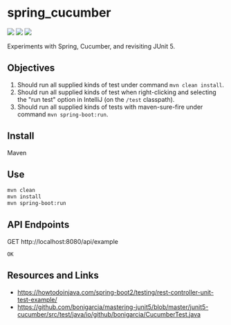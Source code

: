 # spring_cucumber

[![](https://img.shields.io/badge/Java-18-blue.svg)](https://jdk.java.net/archive/)
[![](https://img.shields.io/badge/Spring%20Boot-3.2.1-green.svg)](https://spring.io/projects/spring-boot)
[![](https://img.shields.io/badge/Maven-3.8.6-white.svg)](https://maven.apache.org/download.cgi)

Experiments with Spring, Cucumber, and revisiting JUnit 5.

## Objectives

1. Should run all supplied kinds of test under command `mvn clean install`.
2. Should run all supplied kinds of test when right-clicking and selecting the "run test" option in IntelliJ (on the `/test` classpath).
3. Should run all supplied kinds of tests with maven-sure-fire under command `mvn spring-boot:run`.

## Install

Maven

## Use

```BASH
mvn clean
mvn install
mvn spring-boot:run
```

## API Endpoints

GET http://localhost:8080/api/example
```
OK
```

## Resources and Links

* https://howtodoinjava.com/spring-boot2/testing/rest-controller-unit-test-example/
* https://github.com/bonigarcia/mastering-junit5/blob/master/junit5-cucumber/src/test/java/io/github/bonigarcia/CucumberTest.java